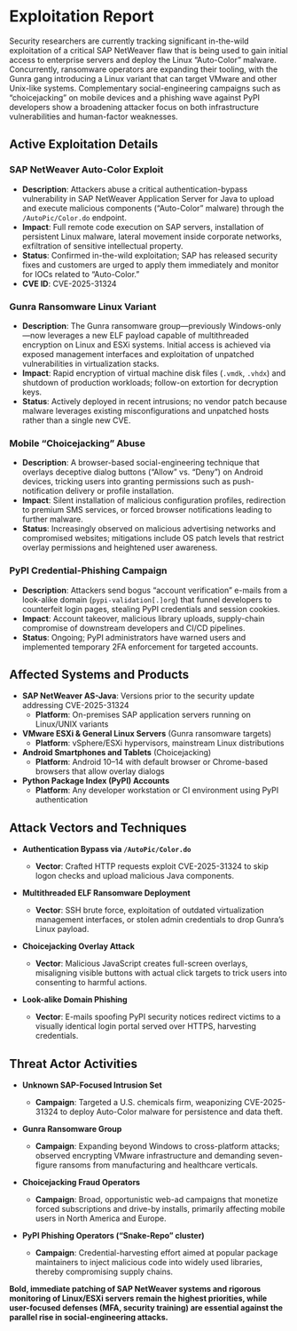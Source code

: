 # Exploitation Report

Security researchers are currently tracking significant in-the-wild exploitation of a critical SAP NetWeaver flaw that is being used to gain initial access to enterprise servers and deploy the Linux “Auto-Color” malware.  Concurrently, ransomware operators are expanding their tooling, with the Gunra gang introducing a Linux variant that can target VMware and other Unix-like systems.  Complementary social-engineering campaigns such as “choicejacking” on mobile devices and a phishing wave against PyPI developers show a broadening attacker focus on both infrastructure vulnerabilities and human-factor weaknesses.

## Active Exploitation Details

### SAP NetWeaver Auto-Color Exploit
- **Description**: Attackers abuse a critical authentication-bypass vulnerability in SAP NetWeaver Application Server for Java to upload and execute malicious components (“Auto-Color” malware) through the `/AutoPic/Color.do` endpoint.  
- **Impact**: Full remote code execution on SAP servers, installation of persistent Linux malware, lateral movement inside corporate networks, exfiltration of sensitive intellectual property.  
- **Status**: Confirmed in-the-wild exploitation; SAP has released security fixes and customers are urged to apply them immediately and monitor for IOCs related to “Auto-Color.”  
- **CVE ID**: CVE-2025-31324  

### Gunra Ransomware Linux Variant
- **Description**: The Gunra ransomware group—previously Windows-only—now leverages a new ELF payload capable of multithreaded encryption on Linux and ESXi systems.  Initial access is achieved via exposed management interfaces and exploitation of unpatched vulnerabilities in virtualization stacks.  
- **Impact**: Rapid encryption of virtual machine disk files (`.vmdk`, `.vhdx`) and shutdown of production workloads; follow-on extortion for decryption keys.  
- **Status**: Actively deployed in recent intrusions; no vendor patch because malware leverages existing misconfigurations and unpatched hosts rather than a single new CVE.  

### Mobile “Choicejacking” Abuse
- **Description**: A browser-based social-engineering technique that overlays deceptive dialog buttons (“Allow” vs. “Deny”) on Android devices, tricking users into granting permissions such as push-notification delivery or profile installation.  
- **Impact**: Silent installation of malicious configuration profiles, redirection to premium SMS services, or forced browser notifications leading to further malware.  
- **Status**: Increasingly observed on malicious advertising networks and compromised websites; mitigations include OS patch levels that restrict overlay permissions and heightened user awareness.  

### PyPI Credential-Phishing Campaign
- **Description**: Attackers send bogus “account verification” e-mails from a look-alike domain (`pypi-validation[.]org`) that funnel developers to counterfeit login pages, stealing PyPI credentials and session cookies.  
- **Impact**: Account takeover, malicious library uploads, supply-chain compromise of downstream developers and CI/CD pipelines.  
- **Status**: Ongoing; PyPI administrators have warned users and implemented temporary 2FA enforcement for targeted accounts.  

## Affected Systems and Products

- **SAP NetWeaver AS-Java**: Versions prior to the security update addressing CVE-2025-31324  
  - **Platform**: On-premises SAP application servers running on Linux/UNIX variants  
- **VMware ESXi & General Linux Servers** (Gunra ransomware targets)  
  - **Platform**: vSphere/ESXi hypervisors, mainstream Linux distributions  
- **Android Smartphones and Tablets** (Choicejacking)  
  - **Platform**: Android 10–14 with default browser or Chrome-based browsers that allow overlay dialogs  
- **Python Package Index (PyPI) Accounts**  
  - **Platform**: Any developer workstation or CI environment using PyPI authentication  

## Attack Vectors and Techniques

- **Authentication Bypass via `/AutoPic/Color.do`**  
  - **Vector**: Crafted HTTP requests exploit CVE-2025-31324 to skip logon checks and upload malicious Java components.  

- **Multithreaded ELF Ransomware Deployment**  
  - **Vector**: SSH brute force, exploitation of outdated virtualization management interfaces, or stolen admin credentials to drop Gunra’s Linux payload.  

- **Choicejacking Overlay Attack**  
  - **Vector**: Malicious JavaScript creates full-screen overlays, misaligning visible buttons with actual click targets to trick users into consenting to harmful actions.  

- **Look-alike Domain Phishing**  
  - **Vector**: E-mails spoofing PyPI security notices redirect victims to a visually identical login portal served over HTTPS, harvesting credentials.  

## Threat Actor Activities

- **Unknown SAP-Focused Intrusion Set**  
  - **Campaign**: Targeted a U.S. chemicals firm, weaponizing CVE-2025-31324 to deploy Auto-Color malware for persistence and data theft.  

- **Gunra Ransomware Group**  
  - **Campaign**: Expanding beyond Windows to cross-platform attacks; observed encrypting VMware infrastructure and demanding seven-figure ransoms from manufacturing and healthcare verticals.  

- **Choicejacking Fraud Operators**  
  - **Campaign**: Broad, opportunistic web-ad campaigns that monetize forced subscriptions and drive-by installs, primarily affecting mobile users in North America and Europe.  

- **PyPI Phishing Operators (“Snake-Repo” cluster)**  
  - **Campaign**: Credential-harvesting effort aimed at popular package maintainers to inject malicious code into widely used libraries, thereby compromising supply chains.  

**Bold, immediate patching of SAP NetWeaver systems and rigorous monitoring of Linux/ESXi servers remain the highest priorities, while user-focused defenses (MFA, security training) are essential against the parallel rise in social-engineering attacks.**